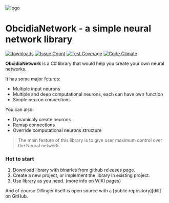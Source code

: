 ![logo](https://www.dropbox.com/s/gcyl94z6vblkvep/Asset%201.png?dl=1)
# **ObcidiaNetwork** - a simple neural network library

[![downloads](https://img.shields.io/github/downloads/MarkusBansky/NauralNetworks/v0.190.0/total.svg)](MarkusBansky/NauralNetworks)
[![Issue Count](https://codeclimate.com/github/MarkusBansky/NauralNetworks/badges/issue_count.svg)](https://codeclimate.com/github/MarkusBansky/NauralNetworks)
[![Test Coverage](https://codeclimate.com/github/MarkusBansky/NauralNetworks/badges/coverage.svg)](https://codeclimate.com/github/MarkusBansky/NauralNetworks/coverage)
[![Code Climate](https://codeclimate.com/github/MarkusBansky/NauralNetworks/badges/gpa.svg)](https://codeclimate.com/github/MarkusBansky/NauralNetworks)

**ObcidiaNetwork** is a C# library that would help you create your own neural networks.

It has some major fetures:

  - Multiple input neurons
  - Multiple and deep computational neurons, each can have own function
  - Simple neuron connections

You can also:
  - Dynamicaly create neurons
  - Remap connections
  - Override computational neurons structure


> The main feature of this library is to give user maximum control over the Neural network.

### Hot to start

1. Download library with binaries from github releases page.
2. Create a new project, or implement the library in existing project.
3. Use library as you need. (more info on WIKI pages)

And of course Dillinger itself is open source with a [public repository][dill]
 on GitHub.
